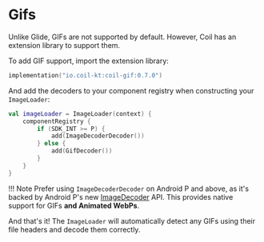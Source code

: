 # Gifs

Unlike Glide, GIFs are not supported by default. However, Coil has an extension library to support them.

To add GIF support, import the extension library:

```kotlin
implementation("io.coil-kt:coil-gif:0.7.0")
```

And add the decoders to your component registry when constructing your `ImageLoader`:

```kotlin
val imageLoader = ImageLoader(context) {
    componentRegistry {
        if (SDK_INT >= P) {
            add(ImageDecoderDecoder())
        } else {
            add(GifDecoder())
        }
    }
}
```

!!! Note
    Prefer using `ImageDecoderDecoder` on Android P and above, as it's backed by Android P's new [ImageDecoder](https://developer.android.com/reference/android/graphics/ImageDecoder) API. This provides native support for GIFs **and Animated WebPs**.

And that's it! The `ImageLoader` will automatically detect any GIFs using their file headers and decode them correctly.
